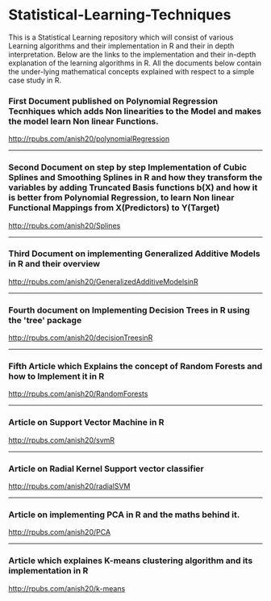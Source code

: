# Statistical-Learning-Techniques

This is a Statistical Learning repository which will consist of various Learning algorithms and their implementation in R 
and their in depth interpretation. Below are the links to the implementation and their in-depth explanation of the learning algorithms in R. All the documents below contain the under-lying mathematical concepts explained with respect to a simple case study in R.


### First Document published on Polynomial Regression Tecnhiques which adds Non linearities to the Model and makes the model learn Non linear Functions.

http://rpubs.com/anish20/polynomialRegression


---

### Second Document on step by step Implementation of Cubic Splines and Smoothing Splines in R and how they transform the variables by adding Truncated Basis functions b(X) and how it is better from Polynomial Regression, to learn Non linear Functional Mappings from X(Predictors) to Y(Target) 


http://rpubs.com/anish20/Splines

----


### Third Document on implementing Generalized Additive Models in R and their overview

http://rpubs.com/anish20/GeneralizedAdditiveModelsinR

----

### Fourth document on Implementing Decision Trees in R using the 'tree' package

http://rpubs.com/anish20/decisionTreesinR


----

### Fifth Article which Explains the concept of Random Forests and how to Implement it in R

http://rpubs.com/anish20/RandomForests

----

### Article on Support Vector Machine in R

http://rpubs.com/anish20/svmR


--------

### Article on Radial Kernel Support vector classifier

http://rpubs.com/anish20/radialSVM


--------

### Article on implementing PCA in R and the maths behind it.

http://rpubs.com/anish20/PCA

--------

### Article which explaines K-means clustering algorithm and its implementation in R

http://rpubs.com/anish20/k-means
